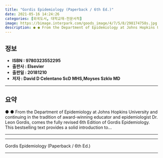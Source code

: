 ```yaml
---
title: "Gordis Epidemiology (Paperback / 6th Ed.)"
date: 2021-05-16 14:24:26
categories: [외국도서, 대학교재-전문서적]
image: https://bimage.interpark.com/goods_image/4/7/5/8/298174758s.jpg
description: ● ● From the Department of Epidemiology at Johns Hopkins University and continuing in the tradition of award-winning educator and epidemiologist Dr. Leon Gord
---
```


## **정보**

- **ISBN : 9780323552295**
- **출판사 : Elsevier**
- **출판일 : 20181210**
- **저자 : David D Celentano ScD MHS,Moyses Szklo MD**

------



## **요약**

●  ●  From the Department of Epidemiology at Johns Hopkins University and continuing in the tradition of award-winning educator and epidemiologist Dr. Leon Gordis, comes the fully revised 6th Edition of Gordis Epidemiology. This bestselling text provides a solid introduction to... 

------



------


Gordis Epidemiology (Paperback / 6th Ed.) 

------


